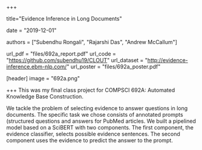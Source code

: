 +++

title="Evidence Inference in Long Documents"

date = "2019-12-01"

authors = ["Subendhu Rongali", "Rajarshi Das", "Andrew McCallum"]

url_pdf = "files/692a_report.pdf"
url_code = "https://github.com/subendhu19/CLOUT"
url_dataset = "http://evidence-inference.ebm-nlp.com/"
url_poster = "files/692a_poster.pdf"

[header]
image = "692a.png"

+++
This was my final class project for COMPSCI 692A: Automated Knowledge Base Construction. 

We tackle the problem of selecting evidence to answer questions in long documents. The specific task we chose consists of annotated prompts (structured questions and answers for PubMed articles. We built a pipelined model based on a SciBERT with two components. The first component, the evidence classifier, selects possible evidence sentences. The second component uses the evidence to predict the answer to the prompt. 